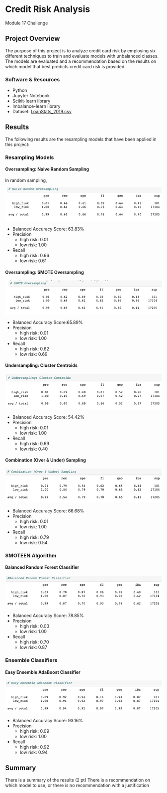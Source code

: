 # Credit Risk Analysis
Module 17 Challenge

## Project Overview
The purpose of this project is to analyze credit card risk by employing six different techniques to train and evaluate models with unbalanced classes.  The models are evaluated and a recommendation based on the results on which model that best predicts credit card risk  is provided.

### Software & Resources
-	Python
-	Jupyter Notebook
-	Scikit-learn library
-	Imbalance-learn library
-	Dataset: [LoanStats_2019.csv](https://github.com/retroxsky06/Credit_Risk_Analysis/blob/main/LoanStats_2019Q1.csv.zip)

## Results
The following results are the resampling models that have been applied in this project: 

### Resampling Models
#### Oversampling: Naive Random Sampling
In random sampling, 

![fig1](https://github.com/retroxsky06/Credit_Risk_Analysis/blob/main/images/naive_random.png)

  - Balanced Accuracy Score: 63.83%
  - Precision
    - high risk: 0.01
    - low risk: 1.00
  - Recall
    - high risk: 0.66
    - low risk: 0.61

#### Oversampling: SMOTE Oversampling

![fig2](https://github.com/retroxsky06/Credit_Risk_Analysis/blob/main/images/smote_oversampling.png)

  - Balanced Accuracy Score:65.89%
  - Precision
    - high risk: 0.01
    - low risk: 1.00
  - Recall
    - high risk: 0.62
    - low risk: 0.69

#### Undersampling: Cluster Centroids

![fig3](https://github.com/retroxsky06/Credit_Risk_Analysis/blob/main/images/cluster_centroids.png
)
  - Balanced Accuracy Score: 54.42%
  - Precision
    - high risk: 0.01
    - low risk: 1.00
  - Recall
    - high risk: 0.69
    - low risk: 0.40

#### Combination (Over & Under) Sampling

![fig4](https://github.com/retroxsky06/Credit_Risk_Analysis/blob/main/images/combo_sampling.png)

  - Balanced Accuracy Score: 66.68%
  - Precision
    - high risk: 0.01
    - low risk: 1.00
  - Recall
    - high risk: 0.79
    - low risk: 0.54


### SMOTEEN Algorithm
#### Balanced Random Forest Classifier

![fig5](https://github.com/retroxsky06/Credit_Risk_Analysis/blob/main/images/brfc.png)

  - Balanced Accuracy Score: 78.85%
  - Precision
    - high risk: 0.03
    - low risk: 1.00
  - Recall
    - high risk: 0.70
    - low risk: 0.87

### Ensemble Classifiers
#### Easy Ensemble AdaBoost Classifier

![fig6](https://github.com/retroxsky06/Credit_Risk_Analysis/blob/main/images/eea_classifier.png)

  - Balanced Accuracy Score: 93.16%
  - Precision
    - high risk: 0.09
    - low risk: 1.00
  - Recall
    - high risk: 0.92
    - low risk: 0.94


## Summary
There is a summary of the results (2 pt)
There is a recommendation on which model to use, or there is no recommendation with a justification
